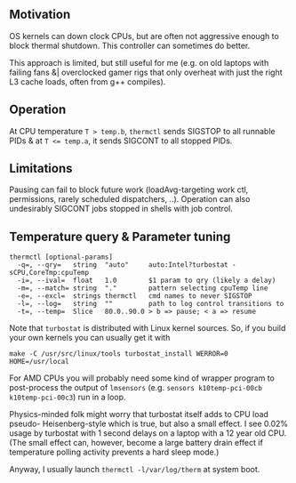 Motivation
----------

OS kernels can down clock CPUs, but are often not aggressive enough to block
thermal shutdown.  This controller can sometimes do better.

This approach is limited, but still useful for me (e.g. on old laptops with
failing fans &| overclocked gamer rigs that only overheat with just the right L3
cache loads, often from g++ compiles).

Operation
---------

At CPU temperature `T > temp.b`, `thermctl` sends SIGSTOP to all runnable PIDs
& at `T <= temp.a`, it sends SIGCONT to all stopped PIDs.

Limitations
-----------

Pausing can fail to block future work (loadAvg-targeting work ctl, permissions,
rarely scheduled dispatchers, ..).  Operation can also undesirably SIGCONT jobs
stopped in shells with job control.

Temperature query & Parameter tuning
------------------------------------
```
thermctl [optional-params]
  -q=, --qry=   string  "auto"     auto:Intel?turbostat -sCPU,CoreTmp:cpuTemp
  -i=, --ival=  float   1.0        $1 param to qry (likely a delay)
  -m=, --match= string  "."        pattern selecting cpuTemp line
  -e=, --excl=  strings thermctl   cmd names to never SIGSTOP
  -l=, --log=   string  ""         path to log control transitions to
  -t=, --temp=  Slice   80.0..90.0 > b => pause; < a => resume
```
Note that `turbostat` is distributed with Linux kernel sources.  So, if you
build your own kernels you can usually get it with
```
make -C /usr/src/linux/tools turbostat_install WERROR=0 HOME=/usr/local
```
For AMD CPUs you will probably need some kind of wrapper program to post-process
the output of `lmsensors` (e.g. `sensors k10temp-pci-00cb k10temp-pci-00c3`) run
in a loop.

Physics-minded folk might worry that turbostat itself adds to CPU load pseudo-
Heisenberg-style which is true, but also a small effect.  I see 0.02% usage by
turbostat with 1 second delays on a laptop with a 12 year old CPU. (The small
effect can, however, become a large battery drain effect if temperature polling
activity prevents a hard sleep mode.)

Anyway, I usually launch `thermctl -l/var/log/therm` at system boot.
